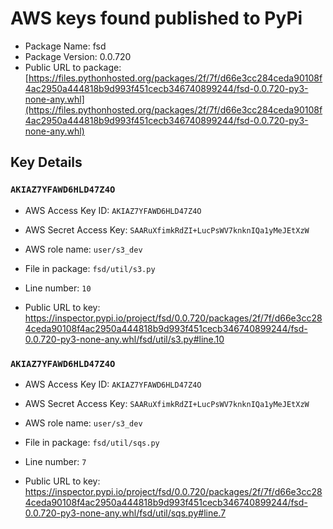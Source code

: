# AWS keys found published to PyPi

* Package Name: fsd
* Package Version: 0.0.720
* Public URL to package: [https://files.pythonhosted.org/packages/2f/7f/d66e3cc284ceda90108f4ac2950a444818b9d993f451cecb346740899244/fsd-0.0.720-py3-none-any.whl](https://files.pythonhosted.org/packages/2f/7f/d66e3cc284ceda90108f4ac2950a444818b9d993f451cecb346740899244/fsd-0.0.720-py3-none-any.whl)

## Key Details

### `AKIAZ7YFAWD6HLD47Z4O`

* AWS Access Key ID: `AKIAZ7YFAWD6HLD47Z4O`
* AWS Secret Access Key: `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` 
* AWS role name: `user/s3_dev`
* File in package: `fsd/util/s3.py`
* Line number: `10`

* Public URL to key: https://inspector.pypi.io/project/fsd/0.0.720/packages/2f/7f/d66e3cc284ceda90108f4ac2950a444818b9d993f451cecb346740899244/fsd-0.0.720-py3-none-any.whl/fsd/util/s3.py#line.10



### `AKIAZ7YFAWD6HLD47Z4O`

* AWS Access Key ID: `AKIAZ7YFAWD6HLD47Z4O`
* AWS Secret Access Key: `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` 
* AWS role name: `user/s3_dev`
* File in package: `fsd/util/sqs.py`
* Line number: `7`

* Public URL to key: https://inspector.pypi.io/project/fsd/0.0.720/packages/2f/7f/d66e3cc284ceda90108f4ac2950a444818b9d993f451cecb346740899244/fsd-0.0.720-py3-none-any.whl/fsd/util/sqs.py#line.7



